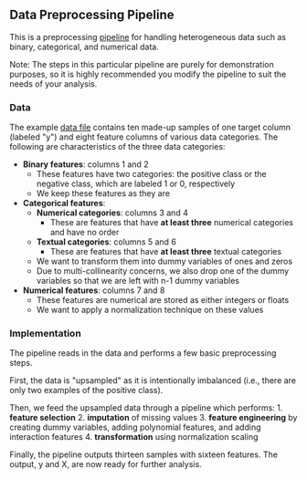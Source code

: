 ## Data Preprocessing Pipeline

This is a preprocessing [pipeline](/data_preprocessing.py) for handling heterogeneous data such as binary, categorical, and numerical data. 

Note: The steps in this particular pipeline are purely for demonstration purposes, so it is highly recommended you modify the pipeline to suit the needs of your analysis.

### Data

The example [data file](/input/data_example.csv) contains ten made-up samples of one target column (labeled "y") and eight feature columns of various data categories. The following are characteristics of the three data categories:

- **Binary features**: columns 1 and 2
	* These features have two categories: the positive class or the negative class, which are labeled 1 or 0, respectively
	* We keep these features as they are
- **Categorical features**:
	* **Numerical categories**: columns 3 and 4
		* These are features that have **at least three** numerical categories and have no order
	* **Textual categories**: columns 5 and 6 
		* These are features that have **at least three** textual categories
	* We want to transform them into dummy variables of ones and zeros
	* Due to multi-collinearity concerns, we also drop one of the dummy variables so that we are left with n-1 dummy variables
- **Numerical features**: columns 7 and 8
	* These features are numerical are stored as either integers or floats
	* We want to apply a normalization technique on these values

### Implementation

The pipeline reads in the data and performs a few basic preprocessing steps.

First, the data is "upsampled" as it is intentionally imbalanced (i.e., there are only two examples of the positive class).

Then, we feed the upsampled data through a pipeline which performs: 
	1. **feature selection**
	2. **imputation** of missing values
	3. **feature engineering** by creating dummy variables, adding polynomial features, and adding interaction features
	4. **transformation** using normalization scaling

Finally, the pipeline outputs thirteen samples with sixteen features. The output, y and X, are now ready for further analysis.

